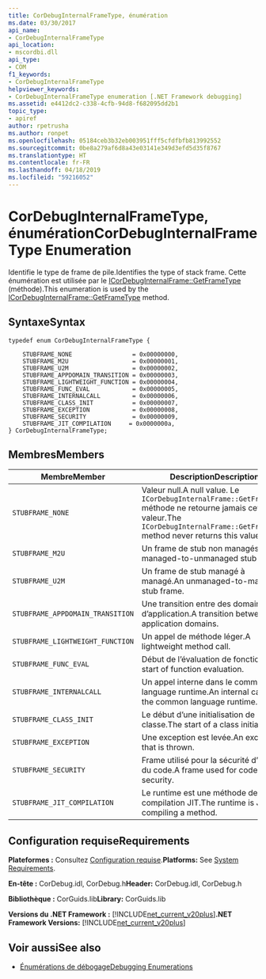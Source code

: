 ```yaml
---
title: CorDebugInternalFrameType, énumération
ms.date: 03/30/2017
api_name:
- CorDebugInternalFrameType
api_location:
- mscordbi.dll
api_type:
- COM
f1_keywords:
- CorDebugInternalFrameType
helpviewer_keywords:
- CorDebugInternalFrameType enumeration [.NET Framework debugging]
ms.assetid: e4412dc2-c338-4cfb-94d8-f682095dd2b1
topic_type:
- apiref
author: rpetrusha
ms.author: ronpet
ms.openlocfilehash: 05184ceb3b32eb003951fff5cfdfbfb813992552
ms.sourcegitcommit: 0be8a279af6d8a43e03141e349d3efd5d35f8767
ms.translationtype: HT
ms.contentlocale: fr-FR
ms.lasthandoff: 04/18/2019
ms.locfileid: "59216052"
---
```

# <a name="cordebuginternalframetype-enumeration"></a><span data-ttu-id="d8b45-102">CorDebugInternalFrameType, énumération</span><span class="sxs-lookup"><span data-stu-id="d8b45-102">CorDebugInternalFrameType Enumeration</span></span>
<span data-ttu-id="d8b45-103">Identifie le type de frame de pile.</span><span class="sxs-lookup"><span data-stu-id="d8b45-103">Identifies the type of stack frame.</span></span> <span data-ttu-id="d8b45-104">Cette énumération est utilisée par le [ICorDebugInternalFrame::GetFrameType](../../../../docs/framework/unmanaged-api/debugging/icordebuginternalframe-getframetype-method.md) (méthode).</span><span class="sxs-lookup"><span data-stu-id="d8b45-104">This enumeration is used by the [ICorDebugInternalFrame::GetFrameType](../../../../docs/framework/unmanaged-api/debugging/icordebuginternalframe-getframetype-method.md) method.</span></span>  
  
## <a name="syntax"></a><span data-ttu-id="d8b45-105">Syntaxe</span><span class="sxs-lookup"><span data-stu-id="d8b45-105">Syntax</span></span>  
  
```  
typedef enum CorDebugInternalFrameType {  
  
    STUBFRAME_NONE                 = 0x00000000,  
    STUBFRAME_M2U                  = 0x00000001,  
    STUBFRAME_U2M                  = 0x00000002,  
    STUBFRAME_APPDOMAIN_TRANSITION = 0x00000003,  
    STUBFRAME_LIGHTWEIGHT_FUNCTION = 0x00000004,  
    STUBFRAME_FUNC_EVAL            = 0x00000005,  
    STUBFRAME_INTERNALCALL         = 0x00000006,  
    STUBFRAME_CLASS_INIT           = 0x00000007,  
    STUBFRAME_EXCEPTION            = 0x00000008,  
    STUBFRAME_SECURITY             = 0x00000009,  
    STUBFRAME_JIT_COMPILATION     = 0x0000000a,  
} CorDebugInternalFrameType;  
```  
  
## <a name="members"></a><span data-ttu-id="d8b45-106">Membres</span><span class="sxs-lookup"><span data-stu-id="d8b45-106">Members</span></span>  
  
|<span data-ttu-id="d8b45-107">Membre</span><span class="sxs-lookup"><span data-stu-id="d8b45-107">Member</span></span>|<span data-ttu-id="d8b45-108">Description</span><span class="sxs-lookup"><span data-stu-id="d8b45-108">Description</span></span>|  
|------------|-----------------|  
|`STUBFRAME_NONE`|<span data-ttu-id="d8b45-109">Valeur null.</span><span class="sxs-lookup"><span data-stu-id="d8b45-109">A null value.</span></span> <span data-ttu-id="d8b45-110">Le `ICorDebugInternalFrame::GetFrameType` méthode ne retourne jamais cette valeur.</span><span class="sxs-lookup"><span data-stu-id="d8b45-110">The `ICorDebugInternalFrame::GetFrameType` method never returns this value.</span></span>|  
|`STUBFRAME_M2U`|<span data-ttu-id="d8b45-111">Un frame de stub non managés.</span><span class="sxs-lookup"><span data-stu-id="d8b45-111">A managed-to-unmanaged stub frame.</span></span>|  
|`STUBFRAME_U2M`|<span data-ttu-id="d8b45-112">Un frame de stub managé à managé.</span><span class="sxs-lookup"><span data-stu-id="d8b45-112">An unmanaged-to-managed stub frame.</span></span>|  
|`STUBFRAME_APPDOMAIN_TRANSITION`|<span data-ttu-id="d8b45-113">Une transition entre des domaines d’application.</span><span class="sxs-lookup"><span data-stu-id="d8b45-113">A transition between application domains.</span></span>|  
|`STUBFRAME_LIGHTWEIGHT_FUNCTION`|<span data-ttu-id="d8b45-114">Un appel de méthode léger.</span><span class="sxs-lookup"><span data-stu-id="d8b45-114">A lightweight method call.</span></span>|  
|`STUBFRAME_FUNC_EVAL`|<span data-ttu-id="d8b45-115">Début de l’évaluation de fonction.</span><span class="sxs-lookup"><span data-stu-id="d8b45-115">The start of function evaluation.</span></span>|  
|`STUBFRAME_INTERNALCALL`|<span data-ttu-id="d8b45-116">Un appel interne dans le common language runtime.</span><span class="sxs-lookup"><span data-stu-id="d8b45-116">An internal call into the common language runtime.</span></span>|  
|`STUBFRAME_CLASS_INIT`|<span data-ttu-id="d8b45-117">Le début d’une initialisation de classe.</span><span class="sxs-lookup"><span data-stu-id="d8b45-117">The start of a class initialization.</span></span>|  
|`STUBFRAME_EXCEPTION`|<span data-ttu-id="d8b45-118">Une exception est levée.</span><span class="sxs-lookup"><span data-stu-id="d8b45-118">An exception that is thrown.</span></span>|  
|`STUBFRAME_SECURITY`|<span data-ttu-id="d8b45-119">Frame utilisé pour la sécurité d’accès du code.</span><span class="sxs-lookup"><span data-stu-id="d8b45-119">A frame used for code access security.</span></span>|  
|`STUBFRAME_JIT_COMPILATION`|<span data-ttu-id="d8b45-120">Le runtime est une méthode de compilation JIT.</span><span class="sxs-lookup"><span data-stu-id="d8b45-120">The runtime is JIT-compiling a method.</span></span>|  
  
## <a name="requirements"></a><span data-ttu-id="d8b45-121">Configuration requise</span><span class="sxs-lookup"><span data-stu-id="d8b45-121">Requirements</span></span>  
 <span data-ttu-id="d8b45-122">**Plateformes :** Consultez [Configuration requise](../../../../docs/framework/get-started/system-requirements.md).</span><span class="sxs-lookup"><span data-stu-id="d8b45-122">**Platforms:** See [System Requirements](../../../../docs/framework/get-started/system-requirements.md).</span></span>  
  
 <span data-ttu-id="d8b45-123">**En-tête :** CorDebug.idl, CorDebug.h</span><span class="sxs-lookup"><span data-stu-id="d8b45-123">**Header:** CorDebug.idl, CorDebug.h</span></span>  
  
 <span data-ttu-id="d8b45-124">**Bibliothèque :** CorGuids.lib</span><span class="sxs-lookup"><span data-stu-id="d8b45-124">**Library:** CorGuids.lib</span></span>  
  
 <span data-ttu-id="d8b45-125">**Versions du .NET Framework :** [!INCLUDE[net_current_v20plus](../../../../includes/net-current-v20plus-md.md)]</span><span class="sxs-lookup"><span data-stu-id="d8b45-125">**.NET Framework Versions:** [!INCLUDE[net_current_v20plus](../../../../includes/net-current-v20plus-md.md)]</span></span>  
  
## <a name="see-also"></a><span data-ttu-id="d8b45-126">Voir aussi</span><span class="sxs-lookup"><span data-stu-id="d8b45-126">See also</span></span>

- [<span data-ttu-id="d8b45-127">Énumérations de débogage</span><span class="sxs-lookup"><span data-stu-id="d8b45-127">Debugging Enumerations</span></span>](../../../../docs/framework/unmanaged-api/debugging/debugging-enumerations.md)
